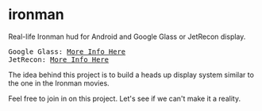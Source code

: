 ironman
=======

Real-life Ironman hud for Android and Google Glass or JetRecon display.

<pre>
Google Glass: <a href="http://www.google.com/glass/start/" target="_blank">More Info Here</a>
JetRecon: <a href="http://www.reconinstruments.com/products/jet/" target="_blank">More Info Here</a>
</pre>

The idea behind this project is to build a heads up display system similar to the one in the Ironman movies.

Feel free to join in on this project. Let's see if we can't make it a reality.
